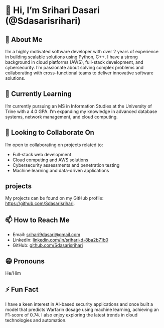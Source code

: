 # 👋 Hi, I’m Srihari Dasari (@Sdasarisrihari)

## 👀 About Me
I’m a highly motivated software developer with over 2 years of experience in building scalable solutions using Python, C++. I have a strong background in cloud platforms (AWS), full-stack development, and cybersecurity. I’m passionate about solving complex problems and collaborating with cross-functional teams to deliver innovative software solutions.

## 🌱 Currently Learning
I’m currently pursuing an MS in Information Studies at the University of Trine with a 4.0 GPA. I’m expanding my knowledge in advanced database systems, network management, and cloud computing.

## 💞️ Looking to Collaborate On
I’m open to collaborating on projects related to:
- Full-stack web development 
- Cloud computing and AWS solutions
- Cybersecurity assessments and penetration testing
- Machine learning and data-driven applications

## projects 
My projects can be found on my GitHub profile: https://github.com/Sdasarisrihari.

## 📫 How to Reach Me
- Email: [srihari9dasari@gmail.com](mailto:srihari9dasari@gmail.com)
- LinkedIn: [linkedin.com/in/srihari-d-8ba2b71b0](https://www.linkedin.com/in/srihari-d-8ba2b71b0)
- GitHub: [github.com/Sdasarisrihari](https://github.com/Sdasarisrihari)

## 😄 Pronouns
He/Him

## ⚡ Fun Fact
I have a keen interest in AI-based security applications and once built a model that predicts Warfarin dosage using machine learning, achieving an F1-score of 0.74. I also enjoy exploring the latest trends in cloud technologies and automation.

<!---
Sdasarisrihari/Sdasarisrihari is a ✨ special ✨ repository because its `README.md` (this file) appears on your GitHub profile.
You can click the Preview link to take a look at your changes.
--->
